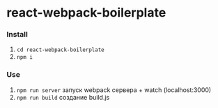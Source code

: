 # react-webpack-boilerplate

### Install
1. `cd react-webpack-boilerplate`
2. `npm i`

### Use
1. `npm run server` запуск webpack сервера + watch (localhost:3000)
2. `npm run build` создание build.js